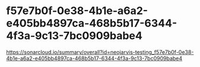 # f57e7b0f-0e38-4b1e-a6a2-e405bb4897ca-468b5b17-6344-4f3a-9c13-7bc0909babe4
https://sonarcloud.io/summary/overall?id=neojarvis-testing_f57e7b0f-0e38-4b1e-a6a2-e405bb4897ca-468b5b17-6344-4f3a-9c13-7bc0909babe4
